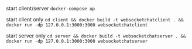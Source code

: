
start client/server `docker-compose up`

start client only `cd client && docker build -t websocketchatclient . && docker run -dp 127.0.0.1:3000:3000 websocketchatclient`

start server only `cd server && docker build -t websocketchatserver . && docker run -dp 127.0.0.1:3000:3000 websocketchatserver`
